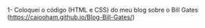 1- Coloquei o código (HTML e CSS) do meu blog sobre o Bill Gates (https://caiooham.github.io/Blog-Bill-Gates/)
